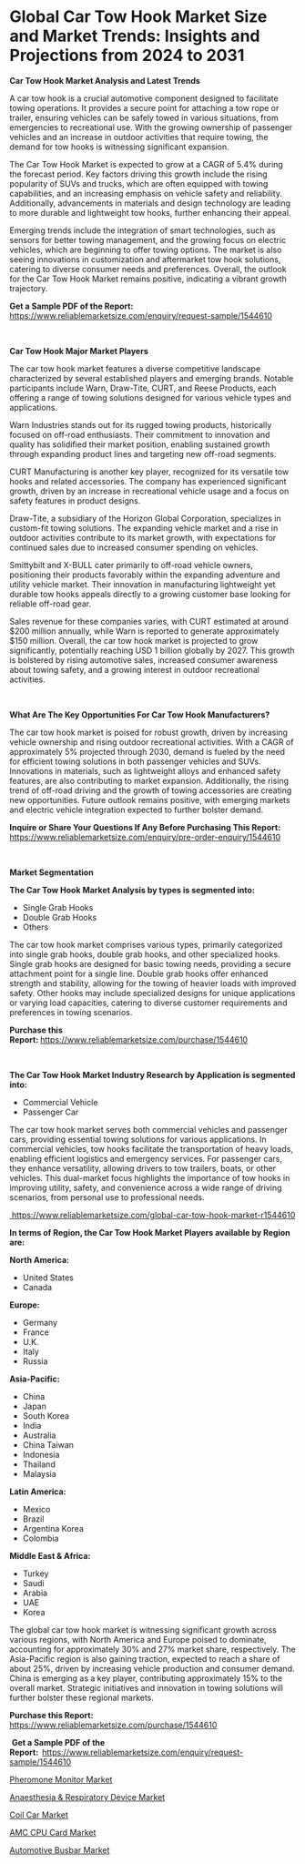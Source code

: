 <p><h1>Global Car Tow Hook Market Size and Market Trends: Insights and Projections from 2024 to 2031</h1></p><p><strong>Car Tow Hook Market Analysis and Latest Trends</strong></p>
<p><p>A car tow hook is a crucial automotive component designed to facilitate towing operations. It provides a secure point for attaching a tow rope or trailer, ensuring vehicles can be safely towed in various situations, from emergencies to recreational use. With the growing ownership of passenger vehicles and an increase in outdoor activities that require towing, the demand for tow hooks is witnessing significant expansion.</p><p>The Car Tow Hook Market is expected to grow at a CAGR of 5.4% during the forecast period. Key factors driving this growth include the rising popularity of SUVs and trucks, which are often equipped with towing capabilities, and an increasing emphasis on vehicle safety and reliability. Additionally, advancements in materials and design technology are leading to more durable and lightweight tow hooks, further enhancing their appeal.</p><p>Emerging trends include the integration of smart technologies, such as sensors for better towing management, and the growing focus on electric vehicles, which are beginning to offer towing options. The market is also seeing innovations in customization and aftermarket tow hook solutions, catering to diverse consumer needs and preferences. Overall, the outlook for the Car Tow Hook Market remains positive, indicating a vibrant growth trajectory.</p></p>
<p><strong>Get a Sample PDF of the Report:&nbsp;</strong> <a href="https://www.reliablemarketsize.com/enquiry/request-sample/1544610?utm_campaign=1103&utm_medium=2&utm_source=Github&utm_content=ia&utm_term=02112024&utm_id=car-tow-hook">https://www.reliablemarketsize.com/enquiry/request-sample/1544610</a></p>
<p>&nbsp;</p>
<p><strong>Car Tow Hook Major Market Players</strong></p>
<p><p>The car tow hook market features a diverse competitive landscape characterized by several established players and emerging brands. Notable participants include Warn, Draw-Tite, CURT, and Reese Products, each offering a range of towing solutions designed for various vehicle types and applications.</p><p>Warn Industries stands out for its rugged towing products, historically focused on off-road enthusiasts. Their commitment to innovation and quality has solidified their market position, enabling sustained growth through expanding product lines and targeting new off-road segments.</p><p>CURT Manufacturing is another key player, recognized for its versatile tow hooks and related accessories. The company has experienced significant growth, driven by an increase in recreational vehicle usage and a focus on safety features in product designs.</p><p>Draw-Tite, a subsidiary of the Horizon Global Corporation, specializes in custom-fit towing solutions. The expanding vehicle market and a rise in outdoor activities contribute to its market growth, with expectations for continued sales due to increased consumer spending on vehicles.</p><p>Smittybilt and X-BULL cater primarily to off-road vehicle owners, positioning their products favorably within the expanding adventure and utility vehicle market. Their innovation in manufacturing lightweight yet durable tow hooks appeals directly to a growing customer base looking for reliable off-road gear.</p><p>Sales revenue for these companies varies, with CURT estimated at around $200 million annually, while Warn is reported to generate approximately $150 million. Overall, the car tow hook market is projected to grow significantly, potentially reaching USD 1 billion globally by 2027. This growth is bolstered by rising automotive sales, increased consumer awareness about towing safety, and a growing interest in outdoor recreational activities.</p></p>
<p>&nbsp;</p>
<p><strong>What Are The Key Opportunities For Car Tow Hook Manufacturers?</strong></p>
<p><p>The car tow hook market is poised for robust growth, driven by increasing vehicle ownership and rising outdoor recreational activities. With a CAGR of approximately 5% projected through 2030, demand is fueled by the need for efficient towing solutions in both passenger vehicles and SUVs. Innovations in materials, such as lightweight alloys and enhanced safety features, are also contributing to market expansion. Additionally, the rising trend of off-road driving and the growth of towing accessories are creating new opportunities. Future outlook remains positive, with emerging markets and electric vehicle integration expected to further bolster demand.</p></p>
<p><strong>Inquire or Share Your Questions If Any Before Purchasing This Report:</strong> <a href="https://www.reliablemarketsize.com/enquiry/pre-order-enquiry/1544610?utm_campaign=1103&utm_medium=2&utm_source=Github&utm_content=ia&utm_term=02112024&utm_id=car-tow-hook">https://www.reliablemarketsize.com/enquiry/pre-order-enquiry/1544610</a></p>
<p>&nbsp;</p>
<p><strong>Market Segmentation</strong></p>
<p><strong>The Car Tow Hook Market Analysis by types is segmented into:</strong></p>
<p><ul><li>Single Grab Hooks</li><li>Double Grab Hooks</li><li>Others</li></ul></p>
<p><p>The car tow hook market comprises various types, primarily categorized into single grab hooks, double grab hooks, and other specialized hooks. Single grab hooks are designed for basic towing needs, providing a secure attachment point for a single line. Double grab hooks offer enhanced strength and stability, allowing for the towing of heavier loads with improved safety. Other hooks may include specialized designs for unique applications or varying load capacities, catering to diverse customer requirements and preferences in towing scenarios.</p></p>
<p><strong>Purchase this Report:&nbsp;</strong><a href="https://www.reliablemarketsize.com/purchase/1544610?utm_campaign=1103&utm_medium=2&utm_source=Github&utm_content=ia&utm_term=02112024&utm_id=car-tow-hook">https://www.reliablemarketsize.com/purchase/1544610</a></p>
<p>&nbsp;</p>
<p><strong>The Car Tow Hook Market Industry Research by Application is segmented into:</strong></p>
<p><ul><li>Commercial Vehicle</li><li>Passenger Car</li></ul></p>
<p><p>The car tow hook market serves both commercial vehicles and passenger cars, providing essential towing solutions for various applications. In commercial vehicles, tow hooks facilitate the transportation of heavy loads, enabling efficient logistics and emergency services. For passenger cars, they enhance versatility, allowing drivers to tow trailers, boats, or other vehicles. This dual-market focus highlights the importance of tow hooks in improving utility, safety, and convenience across a wide range of driving scenarios, from personal use to professional needs.</p></p>
<p><a href="https://www.reliablemarketsize.com/global-car-tow-hook-market-r1544610?utm_campaign=1103&utm_medium=2&utm_source=Github&utm_content=ia&utm_term=02112024&utm_id=car-tow-hook">&nbsp;https://www.reliablemarketsize.com/global-car-tow-hook-market-r1544610</a></p>
<p><strong>In terms of Region, the Car Tow Hook Market Players available by Region are:</strong></p>
<p>
    <p> <strong> North America: </strong>
        <ul>
            <li>United States</li>
            <li>Canada</li>
        </ul>
        </p> 
    <p> <strong> Europe: </strong>
        <ul>
            <li>Germany</li>
            <li>France</li>
            <li>U.K.</li>
            <li>Italy</li>
            <li>Russia</li>
        </ul>
        </p> 
    <p> <strong> Asia-Pacific: </strong>
        <ul>
            <li>China</li>
            <li>Japan</li>
            <li>South Korea</li>
            <li>India</li>
            <li>Australia</li>
            <li>China Taiwan</li>
            <li>Indonesia</li>
            <li>Thailand</li>
            <li>Malaysia</li>
        </ul>
        </p> 
    <p> <strong> Latin America: </strong>
        <ul>
            <li>Mexico</li>
            <li>Brazil</li>
            <li>Argentina Korea</li>
            <li>Colombia</li>
        </ul>
        </p> 
    <p> <strong> Middle East & Africa: </strong>
        <ul>
            <li>Turkey</li>
            <li>Saudi</li>
            <li>Arabia</li>
            <li>UAE</li>
            <li>Korea</li>
        </ul>
    </p>
    </p>
<p><p>The global car tow hook market is witnessing significant growth across various regions, with North America and Europe poised to dominate, accounting for approximately 30% and 27% market share, respectively. The Asia-Pacific region is also gaining traction, expected to reach a share of about 25%, driven by increasing vehicle production and consumer demand. China is emerging as a key player, contributing approximately 15% to the overall market. Strategic initiatives and innovation in towing solutions will further bolster these regional markets.</p></p>
<p><strong>Purchase this Report: </strong><a href="https://www.reliablemarketsize.com/purchase/1544610?utm_campaign=1103&utm_medium=2&utm_source=Github&utm_content=ia&utm_term=02112024&utm_id=car-tow-hook">https://www.reliablemarketsize.com/purchase/1544610</a></p>
<p>&nbsp;<strong>Get a Sample PDF of the Report:&nbsp;&nbsp;</strong><a href="https://www.reliablemarketsize.com/enquiry/request-sample/1544610?utm_campaign=1103&utm_medium=2&utm_source=Github&utm_content=ia&utm_term=02112024&utm_id=car-tow-hook">https://www.reliablemarketsize.com/enquiry/request-sample/1544610</a></p>
<p><strong></strong></p>
<p><p><a href="https://www.linkedin.com/pulse/global-pheromone-monitor-market-product-types-applications-regional-bmmsf?utm_campaign=1103&utm_medium=2&utm_source=Github&utm_content=ia&utm_term=02112024&utm_id=car-tow-hook">Pheromone Monitor Market</a></p><p><a href="https://www.linkedin.com/pulse/anaesthesia-respiratory-device-market-trends-detailed-study-rnoqf?utm_campaign=1103&utm_medium=2&utm_source=Github&utm_content=ia&utm_term=02112024&utm_id=car-tow-hook">Anaesthesia & Respiratory Device Market</a></p><p><a href="https://github.com/chr1i1herth/Market-Research-Report-List-1/blob/main/coil-car-market.md?utm_campaign=1103&utm_medium=2&utm_source=Github&utm_content=ia&utm_term=02112024&utm_id=car-tow-hook">Coil Car Market</a></p><p><a href="https://www.linkedin.com/pulse/competitive-intelligence-amc-cpu-card-market-key-players-strategies-7cl9f?utm_campaign=1103&utm_medium=2&utm_source=Github&utm_content=ia&utm_term=02112024&utm_id=car-tow-hook">AMC CPU Card Market</a></p><p><a href="https://github.com/gdfhhhj/Market-Research-Report-List-6/blob/main/automotive-busbar-market.md?utm_campaign=1103&utm_medium=2&utm_source=Github&utm_content=ia&utm_term=02112024&utm_id=car-tow-hook">Automotive Busbar Market</a></p></p>